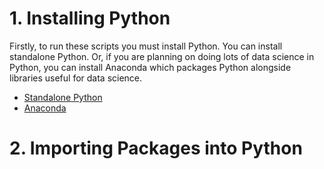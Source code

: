 # 1. Installing Python

Firstly, to run these scripts you must install Python. You can install standalone Python. Or, if you are planning on doing lots of data science in Python, you can install Anaconda which packages Python alongside libraries useful for data science.
- [Standalone Python](https://www.python.org/downloads/)
- [Anaconda](https://www.anaconda.com/)

# 2. Importing Packages into Python
